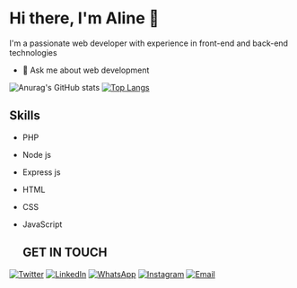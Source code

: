 # Hi there, I'm Aline 👋

I'm a passionate web developer with experience in front-end and back-end technologies

- 💬 Ask me about web development

![Anurag's GitHub stats](https://github-readme-stats.vercel.app/api?username=Aline-CROIRE&show_icons=true)
[![Top Langs](https://github-readme-stats.vercel.app/api/top-langs/?username=Aline-CROIRE&layout=compact)](https://github.com/Aline-CROIRE)

## Skills

- PHP
- Node js
- Express js
- HTML
- CSS
- JavaScript

  ## GET IN TOUCH
[![Twitter](https://img.shields.io/twitter/follow/@AlineNiyon99024?style=social)](https://twitter.com/@AlineNiyon99024)
[![LinkedIn](https://img.shields.io/badge/LinkedIn-Connect-blue)](https://www.linkedin.com/in/niyonizera-aline-105884291/)
[![WhatsApp](https://img.shields.io/badge/WhatsApp-Chat-brightgreen)](https://wa.me/0790635120)
[![Instagram](https://img.shields.io/badge/Instagram-Follow-orange)](https://www.instagram.com/croire_aline/)
[![Email](https://img.shields.io/badge/Email-Send%20me%20an%20email-red)](mailto:niyocroirealine@gmail.com)
